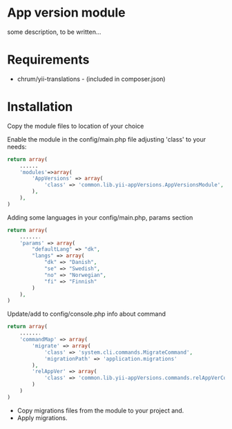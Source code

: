 App version module
==========

some description, to be written...

# Requirements

* chrum/yii-translations - (included in composer.json)

# Installation

Copy the module files to location of your choice

Enable the module in the config/main.php file adjusting 'class' to your needs:
~~~php
return array(
    ......
    'modules'=>array(
        'AppVersions' => array(
            'class' => 'common.lib.yii-appVersions.AppVersionsModule',
        ),
    ),
)
~~~

Adding some languages in your config/main.php, params section
~~~php
return array(
    .......
    'params' => array(
        "defaultLang" => "dk",
        "langs" => array(
            "dk" => "Danish",
            "se" => "Swedish",
            "no" => "Norwegian",
            "fi" => "Finnish"
        )
    ),
)
~~~

Update/add to config/console.php info about command
~~~php
return array(
    .......
	'commandMap' => array(
		'migrate' => array(
			'class' => 'system.cli.commands.MigrateCommand',
			'migrationPath' => 'application.migrations'
		),
        'relAppVer' => array(
            'class' => 'common.lib.yii-appVersions.commands.relAppVerCommand'
        )
	)
)
~~~


* Copy migrations files from the module to your project and.
* Apply migrations.
